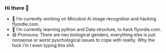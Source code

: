 ### Hi there 👋

<!--
**Nllii/Nllii** is a ✨ _special_ ✨ repository because its `README.md` (this file) appears on your GitHub profile.
-->

- 🔭 I’m currently working on Mircobot Ai image recognition and hacking flyordie.com .
- 🌱 I’m currently learning python and Data structure, to hack flyordie.com. 
- 😄 Pronouns: There are two biological genders, everything else is just nonsense or worst pyschological issues to cope with reality. Why the fuck i'm I even typing this shit.


